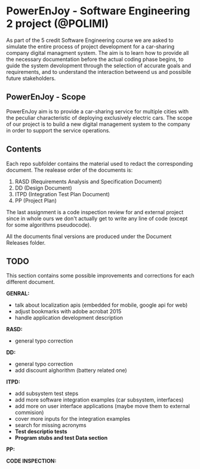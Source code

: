PowerEnJoy - Software Engineering 2 project (@POLIMI)
=====================================================

As part of the 5 credit Software Engineering course we are asked to simulate the entire process of project development for a car-sharing company digital managment system. The aim is to learn how to provide all the necessary documentation before the actual coding phase begins, to guide the system devolopment through the selection of accurate goals and requirements, and to understand the interaction betweend us and possibile future stakeholders.

PowerEnJoy - Scope
-----

PowerEnJoy aim is to provide a car-sharing service for multiple cities with the peculiar characteristic of deploying exclusively electric cars. The scope of our project is to build a new digital management system to the company in order to support the service operations.

Contents
--------

Each repo subfolder contains the material used to redact the corresponding document.
The realease order of the documents is:

1. RASD (Requirements Analysis and Specification Document)
2. DD (Design Document)
3. ITPD (Integration Test Plan Document)
4. PP (Project Plan)

The last assignment is a code inspection review for and external project since in whole ours we don't actually get to write any line of code (except for some algorithms pseudocode).

All the documents final versions are produced under the Document Releases folder.

TODO
----

This section contains some possible improvements and corrections for each different document.

**GENRAL:**
* talk about localization apis (embedded for mobile, google api for web)
* adjust bookmarks with adobe acrobat 2015
* handle application development description

**RASD:**
* general typo correction

**DD:**
* general typo correction
* add discount alghorithm (battery related one)

**ITPD:**
* add subsystem test steps
* add more software integration examples (car subsystem, interfaces)
* add more on user interface applications (maybe move them to external commision)
* cover more inputs for the integration examples
* search for missing acronyms
* **Test descriptio tests**
* **Program stubs and test Data section**

**PP:**

**CODE INSPECTION:**
